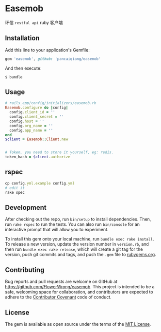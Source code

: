 # Easemob

环信 `restful api` ruby 客户端

## Installation

Add this line to your application's Gemfile:

```ruby
gem 'easemob', github: 'pancaiqiang/easemob'
```

And then execute:

    $ bundle

## Usage

```ruby
# rails_app/config/initializers/easemob.rb
Easemob.configure do |config|
  config.client_id = ''
  config.client_secret = ''
  config.host = ''
  config.org_name = ''
  config.app_name = ''
end
$client = Easemob::Client.new


# Token, you need to store it yourself, eg: redis.
token_hash = $client.authorize
```

## rspec

```ruby
cp config.yml.example config.yml
# edit it
rake spec
```

## Development

After checking out the repo, run `bin/setup` to install dependencies. Then, run `rake rspec` to run the tests. You can also run `bin/console` for an interactive prompt that will allow you to experiment.

To install this gem onto your local machine, run `bundle exec rake install`. To release a new version, update the version number in `version.rb`, and then run `bundle exec rake release`, which will create a git tag for the version, push git commits and tags, and push the `.gem` file to [rubygems.org](https://rubygems.org).

## Contributing

Bug reports and pull requests are welcome on GitHub at https://github.com/FlowerWrong/easemob. This project is intended to be a safe, welcoming space for collaboration, and contributors are expected to adhere to the [Contributor Covenant](contributor-covenant.org) code of conduct.


## License

The gem is available as open source under the terms of the [MIT License](http://opensource.org/licenses/MIT).
